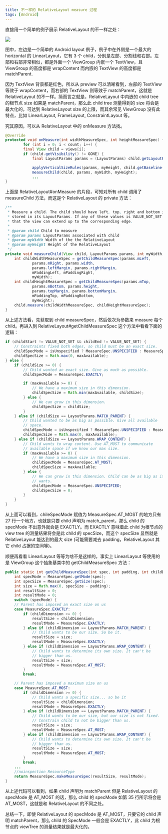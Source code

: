 ```yaml
---
title: 不一样的 RelativeLayout measure 过程
tags: [Android]
---
```


直接用一个简单的例子展示 RelativeLayout 的不一样之处：

![](https://tao93.top/images/2018/11/01/1541079447.png)

图中，左边是一个简单的 Android layout 例子，例子中在外侧是一个最大的 horizontal 的 LinearLayout，它有 3 个 child，分别是左部、分割线和右部。左部和右部非常相似，都是外面一个 ViewGroup 内嵌一个 TextView，且 ViewGroup 的高度都是 wrapContent 而内嵌的 TextView 的高度都是 matchParent.

因为 TextView 背景都是红色，所以从 preview 可以清晰看到，左部的 TextView 等效于 wrapContent，而右部的 TextView 则等效于 matchParent，这就是 RelativeLayout 的不一样。简而言之就是，RelativeLayout 中内嵌的 child tree 的根节点 size 如果是 matchParent，那么此 child tree 测量得到的 size 将会是最大化的，可达到 RelativeLayout size 的上限，而其余常见 ViewGroup 没有此特点，比如 LinearLayout, FrameLayout, ConstraintLayout 等。

究其原因，可以从 RelativeLayout 中的 onMeasure 方法找。

```java
@Override
protected void onMeasure(int widthMeasureSpec, int heightMeasureSpec) {
        for (int i = 0; i < count; i++) {
        final View child = views[i];
        if (child.getVisibility() != GONE) {
            final LayoutParams params = (LayoutParams) child.getLayoutParams();

            applyVerticalSizeRules(params, myHeight, child.getBaseline());
            measureChild(child, params, myWidth, myHeight);
            ...
}
```

上面是 RelativeLayout#onMeasure 的片段，可知对所有 child 调用了 measureChild 方法，而这是个 RelativeLayout 的 private 方法：

```java
/**
 * Measure a child. The child should have left, top, right and bottom information
 * stored in its LayoutParams. If any of these values is VALUE_NOT_SET it means
 * that the view can extend up to the corresponding edge.
 *
 * @param child Child to measure
 * @param params LayoutParams associated with child
 * @param myWidth Width of the the RelativeLayout
 * @param myHeight Height of the RelativeLayout
 */
private void measureChild(View child, LayoutParams params, int myWidth, int myHeight) {
    int childWidthMeasureSpec = getChildMeasureSpec(params.mLeft,
            params.mRight, params.width,
            params.leftMargin, params.rightMargin,
            mPaddingLeft, mPaddingRight,
            myWidth);
    int childHeightMeasureSpec = getChildMeasureSpec(params.mTop,
            params.mBottom, params.height,
            params.topMargin, params.bottomMargin,
            mPaddingTop, mPaddingBottom,
            myHeight);
    child.measure(childWidthMeasureSpec, childHeightMeasureSpec);
}
```

从上述方法看，先获取到 child measureSpec，然后依次为参数来 measure 每个 child。再进入到 RelativeLayout#getChildMeasureSpec 这个方法中看看下面的逻辑：

```java
if (childStart != VALUE_NOT_SET && childEnd != VALUE_NOT_SET) {
    // Constraints fixed both edges, so child must be an exact size.
    childSpecMode = isUnspecified ? MeasureSpec.UNSPECIFIED : MeasureSpec.EXACTLY;
    childSpecSize = Math.max(0, maxAvailable);
} else {
    if (childSize >= 0) {
        // Child wanted an exact size. Give as much as possible.
        childSpecMode = MeasureSpec.EXACTLY;

        if (maxAvailable >= 0) {
            // We have a maximum size in this dimension.
            childSpecSize = Math.min(maxAvailable, childSize);
        } else {
            // We can grow in this dimension.
            childSpecSize = childSize;
        }
    } else if (childSize == LayoutParams.MATCH_PARENT) {
        // Child wanted to be as big as possible. Give all available
        // space.
        childSpecMode = isUnspecified ? MeasureSpec.UNSPECIFIED : MeasureSpec.EXACTLY;
        childSpecSize = Math.max(0, maxAvailable);
    } else if (childSize == LayoutParams.WRAP_CONTENT) {
        // Child wants to wrap content. Use AT_MOST to communicate
        // available space if we know our max size.
        if (maxAvailable >= 0) {
            // We have a maximum size in this dimension.
            childSpecMode = MeasureSpec.AT_MOST;
            childSpecSize = maxAvailable;
        } else {
            // We can grow in this dimension. Child can be as big as it
            // wants.
            childSpecMode = MeasureSpec.UNSPECIFIED;
            childSpecSize = 0;
        }
    }
}
```

从上面可以看到，chileSpecMode 赋值为 MeasureSpec.AT_MOST 的地方只有 27 行一个地方，也就是只要 child 声明为 match_parent，那么 child 的 specMode 不出意外就会是 EXACTLY。而 EXACTLY 意味着此 child 为根节点的 view tree 的测量结果将会是此 child 的 specSize，而这个 specSize 显然就是 RelativeLayout 能达到的最大 size (可能需要减去 padding，RelativeLayout 其它 child 占据的空间等)。

顺便再看看 LinearLayout 等等为啥不是这样的，事实上 LinearLayout 等使用的是 ViewGroup 这个抽象基类中的 getChildMeasureSpec 方法：

```java
public static int getChildMeasureSpec(int spec, int padding, int childDimension) {
    int specMode = MeasureSpec.getMode(spec);
    int specSize = MeasureSpec.getSize(spec);
    int size = Math.max(0, specSize - padding);
    int resultSize = 0;
    int resultMode = 0;
    switch (specMode) {
    // Parent has imposed an exact size on us
    case MeasureSpec.EXACTLY:
        if (childDimension >= 0) {
            resultSize = childDimension;
            resultMode = MeasureSpec.EXACTLY;
        } else if (childDimension == LayoutParams.MATCH_PARENT) {
            // Child wants to be our size. So be it.
            resultSize = size;
            resultMode = MeasureSpec.EXACTLY;
        } else if (childDimension == LayoutParams.WRAP_CONTENT) {
            // Child wants to determine its own size. It can't be
            // bigger than us.
            resultSize = size;
            resultMode = MeasureSpec.AT_MOST;
        }
        break;

    // Parent has imposed a maximum size on us
    case MeasureSpec.AT_MOST:
        if (childDimension >= 0) {
            // Child wants a specific size... so be it
            resultSize = childDimension;
            resultMode = MeasureSpec.EXACTLY;
        } else if (childDimension == LayoutParams.MATCH_PARENT) {
            // Child wants to be our size, but our size is not fixed.
            // Constrain child to not be bigger than us.
            resultSize = size;
            resultMode = MeasureSpec.AT_MOST;
        } else if (childDimension == LayoutParams.WRAP_CONTENT) {
            // Child wants to determine its own size. It can't be
            // bigger than us.
            resultSize = size;
            resultMode = MeasureSpec.AT_MOST;
        }
        break;
    ...
    //noinspection ResourceType
    return MeasureSpec.makeMeasureSpec(resultSize, resultMode);
}
```

从上述代码可以看到，如果 child 声明为 matchParent 但是 RelativeLayout 的 specMode 是 AT_MOST 的话，那么 child 的 specMode 如第 35 行所示将会是 AT_MOST，这就是和 RelativeLayout 的不同之处。

总结一下，即使 RelativeLayout 的 specMode 是 AT_MOST，只要它的 child 声明 matchParent，那么 child 的 SpecMode 一般会是 EXACTLY，此 child 为根节点的 viewTree 的测量结果就是最大化的。

